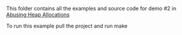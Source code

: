This folder contains all the examples and source code for demo #2 in <a href="www.malwaresec.github.io/uaf.html">Abusing Heap Allocations</a>

To run this example pull the project and run make
